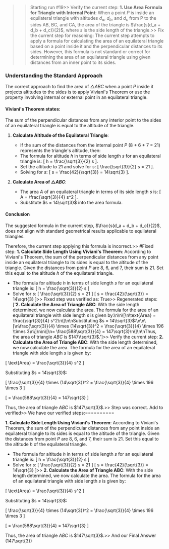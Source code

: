 >> Starting run #19>> 
Verify the current step: 
**1. Use Area Formula for Triangle with Internal Point**: When a point $P$ is inside an equilateral triangle with altitudes $d_a$, $d_b$, and $d_c$ from P to the sides AB, BC, and CA, the area of the triangle is $\frac{s(d_a + d_b + d_c)}{2}$, where $s$ is the side length of the triangle.>> 
Fix the current step for reasoning: The current step attempts to apply a formula for calculating the area of an equilateral triangle based on a point inside it and the perpendicular distances to its sides. However, this formula is not standard or correct for determining the area of an equilateral triangle using given distances from an inner point to its sides.

### Understanding the Standard Approach
The correct approach to find the area of $\triangle ABC$ when a point $P$ inside it projects altitudes to the sides is to apply Viviani's Theorem or use the property involving internal or external point in an equilateral triangle.

#### Viviani's Theorem states:
The sum of the perpendicular distances from any interior point to the sides of an equilateral triangle is equal to the altitude of the triangle.

1. **Calculate Altitude of the Equilateral Triangle**:
   - If the sum of the distances from the internal point $P$ (8 + 6 + 7 = 21) represents the triangle's altitude, then:
   - The formula for altitude $h$ in terms of side length $s$ for an equilateral triangle is: \[ h = \frac{\sqrt{3}}{2} s \].
   - Set the altitude to 21 and solve for $s$:
     \[ \frac{\sqrt{3}}{2} s = 21 \].
   - Solving for $s$: \[ s = \frac{42}{\sqrt{3}} = 14\sqrt{3} \].

2. **Calculate Area of $\triangle ABC$**:
   - The area $A$ of an equilateral triangle in terms of its side length $s$ is: \[ A = \frac{\sqrt{3}}{4} s^2 \].
   - Substitute $s = 14\sqrt{3}$ into the area formula.

#### Conclusion
The suggested formula in the current step, $\frac{s(d_a + d_b + d_c)}{2}$, does not align with standard geometrical results applicable to equilateral triangles.

Therefore, the current step applying this formula is incorrect.>> 
#Fixed step: **1. Calculate Side Length Using Viviani's Theorem**: According to Viviani's Theorem, the sum of the perpendicular distances from any point inside an equilateral triangle to its sides is equal to the altitude of the triangle. Given the distances from point $P$ are 8, 6, and 7, their sum is 21. Set this equal to the altitude $h$ of the equilateral triangle. 

- The formula for altitude $h$ in terms of side length $s$ for an equilateral triangle is: \[ h = \frac{\sqrt{3}}{2} s \]
- Solve for $s$: 
  \[ \frac{\sqrt{3}}{2} s = 21 \]
  \[ s = \frac{42}{\sqrt{3}} = 14\sqrt{3} \]>> 
Fixed step was verified as: True>> 
Regenerated steps: 
['**2. Calculate the Area of Triangle ABC**: With the side length determined, we now calculate the area. The formula for the area of an equilateral triangle with side length $s$ is given by:\n\n\\[\n\\text{Area} = \\frac{\\sqrt{3}}{4} s^2\n\\]\n\nSubstituting $s = 14\\sqrt{3}$:\n\n\\[\n\\frac{\\sqrt{3}}{4} \\times (14\\sqrt{3})^2 = \\frac{\\sqrt{3}}{4} \\times 196 \\times 3\n\\]\n\n\\[\n= \\frac{588\\sqrt{3}}{4} = 147\\sqrt{3}\n\\]\n\nThus, the area of triangle $ABC$ is $147\\sqrt{3}$.']>> 
Verify the current step: 
**2. Calculate the Area of Triangle ABC**: With the side length determined, we now calculate the area. The formula for the area of an equilateral triangle with side length $s$ is given by:

\[
\text{Area} = \frac{\sqrt{3}}{4} s^2
\]

Substituting $s = 14\sqrt{3}$:

\[
\frac{\sqrt{3}}{4} \times (14\sqrt{3})^2 = \frac{\sqrt{3}}{4} \times 196 \times 3
\]

\[
= \frac{588\sqrt{3}}{4} = 147\sqrt{3}
\]

Thus, the area of triangle $ABC$ is $147\sqrt{3}$.>> 
Step was correct. Add to verified>> 
We have our verified steps:==========

>> 
**1. Calculate Side Length Using Viviani's Theorem**: According to Viviani's Theorem, the sum of the perpendicular distances from any point inside an equilateral triangle to its sides is equal to the altitude of the triangle. Given the distances from point $P$ are 8, 6, and 7, their sum is 21. Set this equal to the altitude $h$ of the equilateral triangle. 

- The formula for altitude $h$ in terms of side length $s$ for an equilateral triangle is: \[ h = \frac{\sqrt{3}}{2} s \]
- Solve for $s$: 
  \[ \frac{\sqrt{3}}{2} s = 21 \]
  \[ s = \frac{42}{\sqrt{3}} = 14\sqrt{3} \]>> 
**2. Calculate the Area of Triangle ABC**: With the side length determined, we now calculate the area. The formula for the area of an equilateral triangle with side length $s$ is given by:

\[
\text{Area} = \frac{\sqrt{3}}{4} s^2
\]

Substituting $s = 14\sqrt{3}$:

\[
\frac{\sqrt{3}}{4} \times (14\sqrt{3})^2 = \frac{\sqrt{3}}{4} \times 196 \times 3
\]

\[
= \frac{588\sqrt{3}}{4} = 147\sqrt{3}
\]

Thus, the area of triangle $ABC$ is $147\sqrt{3}$.>> 
And our Final Answer
\(147\sqrt{3}\)